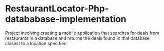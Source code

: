 # RestaurantLocator-Php-datababase-implementation
Project involving creating a mobile application that searches for deals from restaurants in a database and returns the deals found in that database closest to a location specified
